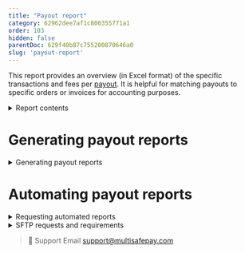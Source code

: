 ```yaml
---
title: "Payout report"
category: 62962dee7af1c800355771a1
order: 103
hidden: false
parentDoc: 629f40b87c755200870646a0
slug: 'payout-report'
---
```


This report provides an overview (in Excel format) of the specific transactions and fees per [payout](/account/payouts/). It is helpful for matching payouts to specific orders or invoices for accounting purposes. 

<details id="report-contents">
<summary>Report contents</summary>
<br>

| Headers | Description |
|---|---|
| Report created | The date the report was generated |
| Merchant ID | Your MultiSafepay account number and merchant name |
| Payout ID | The reference number for this payout |
| Logic | What time the payout was made |
| Date from | The start date of the reporting period |
| Date till | The end date of the reporting period |
| Payout currency | The currency the payout was paid in |
| **Columns** | **Description** |
| Created date | The date the transaction was initiated |
| Completed date/time | The date and time the transaction was completed |
| Mt status | The [transaction status](/about-payments/multisafepay-statuses/) |
| Mt order status | The [order status](/about-payments/multisafepay-statuses/) |
| PSP ID | MultiSafepay's transaction reference number |
| Amount | The transaction amount in whole currency |
| Amount cents | The transaction amount in cents |
| Creditdebit | C means credit, D means debit |
| N code | See [N-codes for identifying payment methods](/reports/n-codes/) |
| Payment type | A MultiSafepay fee, or the payment method |
| Mt description | A description of the transaction |
| Sub description | A description of a component of the transaction, e.g. an <<glossary:issuer>> fee or currency conversion cost |
| Sub status | The [transaction status](/about-payments/multisafepay-statuses/) |
| Sub ID | MultiSafepay's transaction reference number |
| Ms description | The site name |
| Order ID | Your unique identifier for the order |
| Var1/Var2/Var3 | Additional information |

</details >

# Generating payout reports

<details id="generating-payout-reports">
<summary>Generating payout reports</summary>
<br>

To generate a payout report, follow these steps:

1. Sign in to your [MultiSafepay dashboard](https://merchant.multisafepay.com/).
2. Go to **Finance** > **Daily balance**.
3. In the **Daily balance overview** page, under **Payout transaction** for the relevant date, click the green Excel icon.

> **Note:** You must have completed at least one payout to generate a payout report.

</details >

# Automating payout reports

<details id="requesting-automated-reports" >
<summary>Requesting automated reports</summary>
<br>

To request automated reports, email the following information to <integration@multisafepay.com>:

- Your account ID (top-right corner of your MultiSafepay dashboard)
- Method: SFTP Pull or Push request
- Frequency: Daily, weekly, or monthly
- Preferred time after 5:29 (based on Central European (Summer) Time (CET/CEST))

To view the autogenerated reports in your [MultiSafepay dashboard](https://merchant.multisafepay.com/), click the **Messages** icon in the top-right corner.

</details >

<details id="sftp-requests-and-requirements">
<summary>SFTP requests and requirements</summary>
<br>

- SFTP:
  - Pull request: We give you access to a MultiSafepay SFTP server.
  - Push request: You give us access to your SFTP server.

- We support SFTP with username/password and username/SSH keys.
- For SFTP connections, we only support ports **22** and **2222**.
- Make sure our IP address is on your allow list. For a list of MultiSafepay IP addresses, email <integration@multisafepay.com>
- To deliver the report using SFTP Push requests, you must support at least one of the following encryption algorithms on your SFTP server:

    - sh-ed25519
    - rsa-sha2-512
    - rsa-sha2-256
    - ecdsa-sha2-nistp521
    - ecdsa-sha2-nistp384
    - ecdsa-sha2-nistp256
    - ssh-rsa

</details>

> 💬  Support
> Email <support@multisafepay.com>